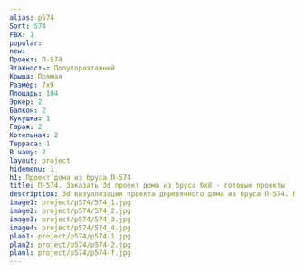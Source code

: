 ```yaml
---
alias: p574
Sort: 574
FBX: 1
popular: 
new: 
Проект: П-574
Этажность: Полутораэтажный
Крыша: Прямая
Размер: 7х9
Площадь: 104
Эркер: 2
Балкон: 2
Кукушка: 1
Гараж: 2
Котельная: 2
Терраса: 1
В чашу: 2
layout: project
hidemenu: 1
h1: Проект дома из бруса П-574
title: П-574. Заказать 3d проект дома из бруса 6х8 - готовые проекты
description: 3d визуализация проекта деревянного дома из бруса П-574. Площадь 104 м2, размер 6х8. Вы можете внести любые изменения в проект.
image1: project/p574/574_1.jpg
image2: project/p574/574_2.jpg
image3: project/p574/574_3.jpg
image4: project/p574/574_4.jpg
plan1: project/p574/p574-1.jpg
plan2: project/p574/p574-2.jpg
planl: project/p574/p574-f.jpg
---
```

